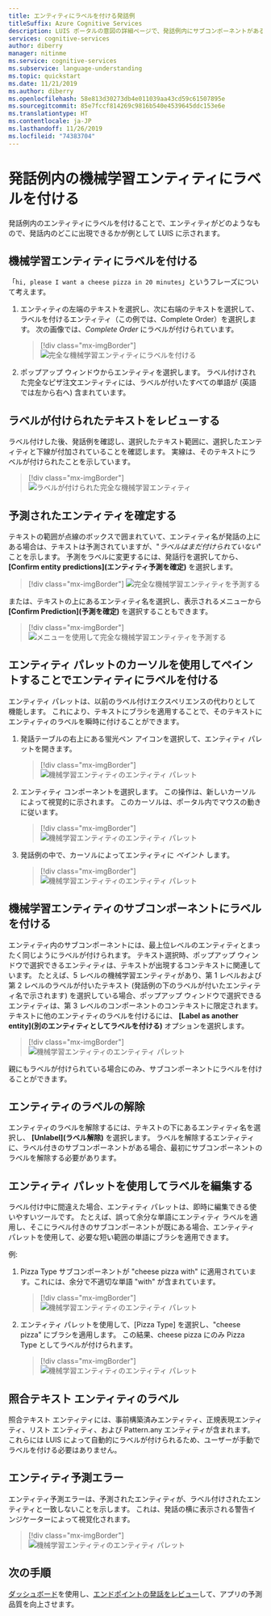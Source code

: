 ```yaml
---
title: エンティティにラベルを付ける発話例
titleSuffix: Azure Cognitive Services
description: LUIS ポータルの意図の詳細ページで、発話例内にサブコンポーネントがある機械学習エンティティにラベルを付ける方法について説明します。
services: cognitive-services
author: diberry
manager: nitinme
ms.service: cognitive-services
ms.subservice: language-understanding
ms.topic: quickstart
ms.date: 11/21/2019
ms.author: diberry
ms.openlocfilehash: 58e813d30273db4e011039aa43cd59c61507895e
ms.sourcegitcommit: 85e7fccf814269c9816b540e4539645ddc153e6e
ms.translationtype: HT
ms.contentlocale: ja-JP
ms.lasthandoff: 11/26/2019
ms.locfileid: "74383704"
---
```

# <a name="label-machine-learned-entity-in-an-example-utterance"></a>発話例内の機械学習エンティティにラベルを付ける

発話例内のエンティティにラベルを付けることで、エンティティがどのようなもので、発話内のどこに出現できるかが例として LUIS に示されます。 

## <a name="labeling-machine-learned-entity"></a>機械学習エンティティにラベルを付ける

「`hi, please I want a cheese pizza in 20 minutes`」というフレーズについて考えます。 

1. エンティティの左端のテキストを選択し、次に右端のテキストを選択して、ラベルを付けるエンティティ（この例では、Complete Order）を選択します。 次の画像では、_Complete Order_ にラベルが付けられています。

    > [!div class="mx-imgBorder"]
    > ![完全な機械学習エンティティにラベルを付ける](media/label-utterances/example-1-label-machine-learned-entity-complete-order.png)

1. ポップアップ ウィンドウからエンティティを選択します。 ラベル付けされた完全なピザ注文エンティティには、ラベルが付いたすべての単語が (英語では左から右へ) 含まれています。 

## <a name="review-labeled-text"></a>ラベルが付けられたテキストをレビューする

ラベル付けした後、発話例を確認し、選択したテキスト範囲に、選択したエンティティと下線が付加されていることを確認します。 実線は、そのテキストにラベルが付けられたことを示しています。 

> [!div class="mx-imgBorder"]
> ![ラベルが付けられた完全な機械学習エンティティ](media/label-utterances/example-1-label-machine-learned-entity-complete-order-labeled.png)

## <a name="confirm-predicted-entity"></a>予測されたエンティティを確定する

テキストの範囲が点線のボックスで囲まれていて、エンティティ名が発話の上にある場合は、テキストは予測されていますが、"_ラベルはまだ付けられていない_" ことを示します。 予測をラベルに変更するには、発話行を選択してから、 **[Confirm entity predictions]\(エンティティ予測を確定\)** を選択します。

> [!div class="mx-imgBorder"]
> ![完全な機械学習エンティティを予測する](media/label-utterances/example-1-label-machine-learned-entity-complete-order-predicted.png)

または、テキストの上にあるエンティティ名を選択し、表示されるメニューから **[Confirm Prediction]\(予測を確定\)** を選択することもできます。

> [!div class="mx-imgBorder"]
> ![メニューを使用して完全な機械学習エンティティを予測する](media/label-utterances/example-1-label-machine-learned-entity-complete-order-predicted-menu.png)

## <a name="label-entity-by-painting-with-entity-palette-cursor"></a>エンティティ パレットのカーソルを使用してペイントすることでエンティティにラベルを付ける

エンティティ パレットは、以前のラベル付けエクスペリエンスの代わりとして機能します。 これにより、テキストにブラシを適用することで、そのテキストにエンティティのラベルを瞬時に付けることができます。

1. 発話テーブルの右上にある蛍光ペン アイコンを選択して、エンティティ パレットを開きます。 

    > [!div class="mx-imgBorder"]
    > ![機械学習エンティティのエンティティ パレット](media/label-utterances/example-1-label-machine-learned-entity-palette.png)

2. エンティティ コンポーネントを選択します。 この操作は、新しいカーソルによって視覚的に示されます。 このカーソルは、ポータル内でマウスの動きに従います。 

    > [!div class="mx-imgBorder"]
    > ![機械学習エンティティのエンティティ パレット](media/label-utterances/example-1-label-machine-learned-entity-palette-menu.png)

3. 発話例の中で、カーソルによってエンティティに _ペイント_ します。

    > [!div class="mx-imgBorder"]
    > ![機械学習エンティティのエンティティ パレット](media/label-utterances/example-1-label-machine-learned-entity-palette-label-action.png)

## <a name="labeling-subcomponents-of-a-machine-learned-entity"></a>機械学習エンティティのサブコンポーネントにラベルを付ける

エンティティ内のサブコンポーネントには、最上位レベルのエンティティとまったく同じようにラベルが付けられます。 テキスト選択時、ポップアップ ウィンドウで選択できるエンティティは、テキストが出現するコンテキストに関連しています。 たとえば、5 レベルの機械学習エンティティがあり、第 1 レベルおよび第 2 レベルのラベルが付いたテキスト (発話例の下のラベルが付いたエンティティ名で示されます) を選択している場合、ポップアップ ウィンドウで選択できるエンティティは、第 3 レベルのコンポーネントのコンテキストに限定されます。 テキストに他のエンティティのラベルを付けるには、 **[Label as another entity]\(別のエンティティとしてラベルを付ける\)** オプションを選択します。

> [!div class="mx-imgBorder"]
> ![機械学習エンティティのエンティティ パレット](media/label-utterances/example-1-label-machine-learned-entity-subcomponent.png)

親にもラベルが付けられている場合にのみ、サブコンポーネントにラベルを付けることができます。 

## <a name="unlabel-entities"></a>エンティティのラベルの解除

エンティティのラベルを解除するには、テキストの下にあるエンティティ名を選択し、 **[Unlabel]\(ラベル解除\)** を選択します。 ラベルを解除するエンティティに、ラベル付きのサブコンポーネントがある場合、最初にサブコンポーネントのラベルを解除する必要があります。 

## <a name="editing-labels-using-the-entity-palette"></a>エンティティ パレットを使用してラベルを編集する

ラベル付け中に間違えた場合、エンティティ パレットは、即時に編集できる使いやすいツールです。 たとえば、誤って余分な単語にエンティティ ラベルを適用し、そこにラベル付きのサブコンポーネントが既にある場合、エンティティ パレットを使用して、必要な短い範囲の単語にブラシを適用できます。

例:

1. Pizza Type サブコンポーネントが "cheese pizza with" に適用されています。これには、余分で不適切な単語 "with" が含まれています。

    > [!div class="mx-imgBorder"]
    > ![機械学習エンティティのエンティティ パレット](media/label-utterances/edit-label-with-palette-1.png)

2. エンティティ パレットを使用して、[Pizza Type] を選択し、"cheese pizza" にブラシを適用します。 この結果、cheese pizza にのみ Pizza Type としてラベルが付けられます。

    > [!div class="mx-imgBorder"]
    > ![機械学習エンティティのエンティティ パレット](media/label-utterances/edit-label-with-palette-2.png)


## <a name="labels-for-matching-text-entities"></a>照合テキスト エンティティのラベル

照合テキスト エンティティには、事前構築済みエンティティ、正規表現エンティティ、リスト エンティティ、および Pattern.any エンティティが含まれます。 これらには LUIS によって自動的にラベルが付けられるため、ユーザーが手動でラベルを付ける必要はありません。

## <a name="entity-prediction-errors"></a>エンティティ予測エラー

エンティティ予測エラーは、予測されたエンティティが、ラベル付けされたエンティティと一致しないことを示します。 これは、発話の横に表示される警告インジケーターによって視覚化されます。

> [!div class="mx-imgBorder"]
> ![機械学習エンティティのエンティティ パレット](media/label-utterances/example-utterance-indicates-prediction-error.png)

## <a name="next-steps"></a>次の手順

[ダッシュボード](luis-how-to-use-dashboard.md)を使用し、[エンドポイントの発話をレビュー](luis-how-to-review-endpoint-utterances.md)して、アプリの予測品質を向上させます。